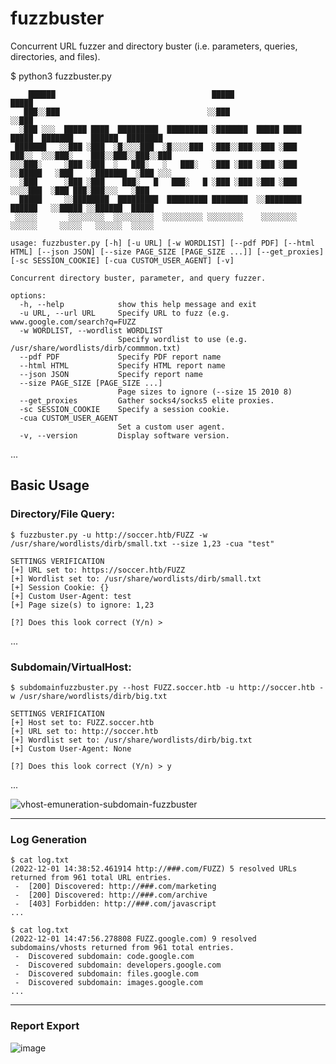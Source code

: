 # fuzzbuster
Concurrent URL fuzzer and directory buster (i.e. parameters, queries, directories, and files).

$ python3 fuzzbuster.py

        ██████                                   █████                         █████                      
       ███░░███                                 ░░███                         ░░███                       
      ░███ ░░░  █████ ████  █████████  █████████ ░███████  █████ ████  █████  ███████    ██████  ████████ 
     ███████   ░░███ ░███  ░█░░░░███  ░█░░░░███  ░███░░███░░███ ░███  ███░░  ░░░███░    ███░░███░░███░░███
    ░░░███░     ░███ ░███  ░   ███░   ░   ███░   ░███ ░███ ░███ ░███ ░░█████   ░███    ░███████  ░███ ░░░ 
      ░███      ░███ ░███    ███░   █   ███░   █ ░███ ░███ ░███ ░███  ░░░░███  ░███ ███░███░░░   ░███     
      █████     ░░████████  █████████  █████████ ████████  ░░████████ ██████   ░░█████ ░░██████  █████    
     ░░░░░       ░░░░░░░░  ░░░░░░░░░  ░░░░░░░░░ ░░░░░░░░    ░░░░░░░░ ░░░░░░     ░░░░░   ░░░░░░  ░░░░░     

    usage: fuzzbuster.py [-h] [-u URL] [-w WORDLIST] [--pdf PDF] [--html HTML] [--json JSON] [--size PAGE_SIZE [PAGE_SIZE ...]] [--get_proxies] [-sc SESSION_COOKIE] [-cua CUSTOM_USER_AGENT] [-v]

    Concurrent directory buster, parameter, and query fuzzer.

    options:
      -h, --help            show this help message and exit
      -u URL, --url URL     Specify URL to fuzz (e.g. www.google.com/search?q=FUZZ
      -w WORDLIST, --wordlist WORDLIST
                            Specify wordlist to use (e.g. /usr/share/wordlists/dirb/commmon.txt)
      --pdf PDF             Specify PDF report name
      --html HTML           Specify HTML report name
      --json JSON           Specify report name
      --size PAGE_SIZE [PAGE_SIZE ...]
                            Page sizes to ignore (--size 15 2010 8)
      --get_proxies         Gather socks4/socks5 elite proxies.
      -sc SESSION_COOKIE    Specify a session cookie.
      -cua CUSTOM_USER_AGENT
                            Set a custom user agent.
      -v, --version         Display software version.

...

## Basic Usage

### Directory/File Query:
    $ fuzzbuster.py -u http://soccer.htb/FUZZ -w /usr/share/wordlists/dirb/small.txt --size 1,23 -cua "test" 

    SETTINGS VERIFICATION
    [+] URL set to: https://soccer.htb/FUZZ
    [+] Wordlist set to: /usr/share/wordlists/dirb/small.txt
    [+] Session Cookie: {}
    [+] Custom User-Agent: test
    [+] Page size(s) to ignore: 1,23
  
    [?] Does this look correct (Y/n) > 

...

### Subdomain/VirtualHost:
    $ subdomainfuzzbuster.py --host FUZZ.soccer.htb -u http://soccer.htb -w /usr/share/wordlists/dirb/big.txt

    SETTINGS VERIFICATION
    [+] Host set to: FUZZ.soccer.htb
    [+] URL set to: http://soccer.htb
    [+] Wordlist set to: /usr/share/wordlists/dirb/big.txt
    [+] Custom User-Agent: None
    
    [?] Does this look correct (Y/n) > y

...

![vhost-emuneration-subdomain-fuzzbuster](https://user-images.githubusercontent.com/2483361/205157196-994fff4e-6925-414c-820c-1102657a0c39.gif)

---

### Log Generation

    $ cat log.txt  
    (2022-12-01 14:38:52.461914 http://###.com/FUZZ) 5 resolved URLs returned from 961 total URL entries.
     -  [200] Discovered: http://###.com/marketing
     -  [200] Discovered: http://###.com/archive
     -  [403] Forbidden: http://###.com/javascript
    ...

    $ cat log.txt
    (2022-12-01 14:47:56.278808 FUZZ.google.com) 9 resolved subdomains/vhosts returned from 961 total entries.
     -  Discovered subdomain: code.google.com
     -  Discovered subdomain: developers.google.com 
     -  Discovered subdomain: files.google.com
     -  Discovered subdomain: images.google.com 
    ...

---  

### Report Export  

![image](https://user-images.githubusercontent.com/2483361/193124127-3c259e17-1479-4cb2-b847-23355aff31ff.png)